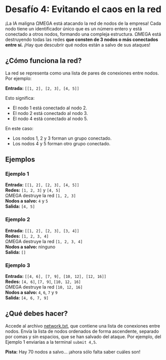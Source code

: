 # Desafío 4: Evitando el caos en la red

¡La IA maligna ΩMEGA está atacando la red de nodos de la empresa! Cada nodo tiene un identificador único que es un número entero y está conectado a otros nodos, formando una compleja estructura. ΩMEGA está destruyendo todas las redes **que consten de 3 nodos o más conectados entre sí.** ¡Hay que descubrir qué nodos están a salvo de sus ataques!

## ¿Cómo funciona la red?

La red se representa como una lista de pares de conexiones entre nodos. Por ejemplo:

**Entrada:** `[[1, 2], [2, 3], [4, 5]]`

Esto significa:

- El nodo 1 está conectado al nodo 2.
- El nodo 2 está conectado al nodo 3.
- El nodo 4 está conectado al nodo 5.

En este caso:

- Los nodos 1, 2 y 3 forman un grupo conectado.
- Los nodos 4 y 5 forman otro grupo conectado.

## Ejemplos

### Ejemplo 1

**Entrada:** `[[1, 2], [2, 3], [4, 5]]`  
**Redes:** `[1, 2, 3]` y `[4, 5]`  
ΩMEGA destruye la red `[1, 2, 3]`  
**Nodos a salvo:** `4` y `5`  
**Salida:** `[4, 5]`

### Ejemplo 2

**Entrada:** `[[1, 2], [2, 3], [3, 4]]`  
**Redes:** `[1, 2, 3, 4]`  
ΩMEGA destruye la red `[1, 2, 3, 4]`  
**Nodos a salvo:** ninguno  
**Salida:** `[]`

### Ejemplo 3

**Entrada:** `[[4, 6], [7, 9], [10, 12], [12, 16]]`  
**Redes:** `[4, 6]`, `[7, 9]`, `[10, 12, 16]`  
ΩMEGA destruye la red `[10, 12, 16]`  
**Nodos a salvo:** `4`, `6`, `7` y `9`  
**Salida:** `[4, 6, 7, 9]`

## ¿Qué debes hacer?

Accede al archivo [network.txt](https://codember.dev/network.txt), que contiene una lista de conexiones entre nodos. Envía la lista de nodos ordenados de forma ascendente, separado por comas y sin espacios, que se han salvado del ataque. Por ejemplo, del Ejemplo 1 enviarías a la terminal `submit 4,5`.

**Pista:** Hay 70 nodos a salvo... ¡ahora sólo falta saber cuáles son!
